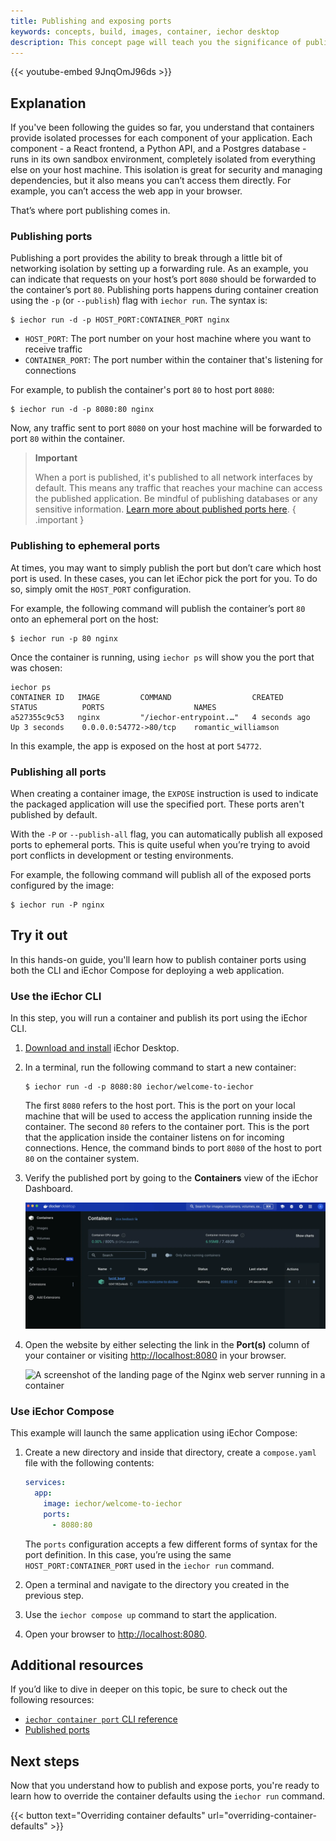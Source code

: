 ```yaml
---
title: Publishing and exposing ports
keywords: concepts, build, images, container, iechor desktop
description: This concept page will teach you the significance of publishing and exposing ports in iEchor 
---
```


{{< youtube-embed 9JnqOmJ96ds >}}

## Explanation

If you've been following the guides so far, you understand that containers provide isolated processes for each component of your application. Each component - a React frontend, a Python API, and a Postgres database - runs in its own sandbox environment, completely isolated from everything else on your host machine. This isolation is great for security and managing dependencies, but it also means you can’t access them directly. For example, you can’t access the web app in your browser.

That’s where port publishing comes in.

### Publishing ports

Publishing a port provides the ability to break through a little bit of networking isolation by setting up a forwarding rule. As an example, you can indicate that requests on your host’s port `8080` should be forwarded to the container’s port `80`. Publishing ports happens during container creation using the `-p` (or `--publish`) flag with `iechor run`. The syntax is:

```console
$ iechor run -d -p HOST_PORT:CONTAINER_PORT nginx
```

- `HOST_PORT`: The port number on your host machine where you want to receive traffic
- `CONTAINER_PORT`: The port number within the container that's listening for connections

For example, to publish the container's port `80` to host port `8080`:

```console
$ iechor run -d -p 8080:80 nginx
```

Now, any traffic sent to port `8080` on your host machine will be forwarded to port `80` within the container.

> **Important**
>
> When a port is published, it's published to all network interfaces by default. This means any traffic that reaches your machine can access the published application. Be mindful of publishing databases or any sensitive information. [Learn more about published ports here](http://docs.iechor.com/network/#published-ports).
{ .important }

### Publishing to ephemeral ports

At times, you may want to simply publish the port but don’t care which host port is used. In these cases, you can let iEchor pick the port for you. To do so, simply omit the `HOST_PORT` configuration. 

For example, the following command will publish the container’s port `80` onto an ephemeral port on the host:

```console
$ iechor run -p 80 nginx
```
 
Once the container is running, using `iechor ps` will show you the port that was chosen:

```console
iechor ps
CONTAINER ID   IMAGE         COMMAND                  CREATED          STATUS          PORTS                    NAMES
a527355c9c53   nginx         "/iechor-entrypoint.…"   4 seconds ago    Up 3 seconds    0.0.0.0:54772->80/tcp    romantic_williamson
```

In this example, the app is exposed on the host at port `54772`.

### Publishing all ports

When creating a container image, the `EXPOSE` instruction is used to indicate the packaged application will use the specified port. These ports aren't published by default. 

With the `-P` or `--publish-all` flag, you can automatically publish all exposed ports to ephemeral ports. This is quite useful when you’re trying to avoid port conflicts in development or testing environments.

For example, the following command will publish all of the exposed ports configured by the image:

```console
$ iechor run -P nginx
```

## Try it out

In this hands-on guide, you'll learn how to publish container ports using both the CLI and iEchor Compose for deploying a web application.

### Use the iEchor CLI

In this step, you will run a container and publish its port using the iEchor CLI.

1. [Download and install](/get-iechor/) iEchor Desktop.

2. In a terminal, run the following command to start a new container:

    ```console
    $ iechor run -d -p 8080:80 iechor/welcome-to-iechor
    ```

    The first `8080` refers to the host port. This is the port on your local machine that will be used to access the application running inside the container. The second `80` refers to the container port. This is the port that the application inside the container listens on for incoming connections. Hence, the command binds to port `8080` of the host to port `80` on the container system.

3. Verify the published port by going to the **Containers** view of the iEchor Dashboard.

   ![A screenshot of iEchor dashboard showing the published port](images/published-ports.webp?w=5000&border=true)

4. Open the website by either selecting the link in the **Port(s)** column of your container or visiting [http://localhost:8080](http://localhost:8080) in your browser.

   ![A screenshot of the landing page of the Nginx web server running in a container](/guides/iechor-concepts/the-basics/images/access-the-frontend.webp?border=true)


### Use iEchor Compose

This example will launch the same application using iEchor Compose:

1. Create a new directory and inside that directory, create a `compose.yaml` file with the following contents:

    ```yaml
    services:
      app:
        image: iechor/welcome-to-iechor
        ports:
          - 8080:80
    ```

    The `ports` configuration accepts a few different forms of syntax for the port definition. In this case, you’re using the same `HOST_PORT:CONTAINER_PORT` used in the `iechor run` command.

2. Open a terminal and navigate to the directory you created in the previous step.

3. Use the `iechor compose up` command to start the application. 

4. Open your browser to [http://localhost:8080](http://localhost:8080).

## Additional resources

If you’d like to dive in deeper on this topic, be sure to check out the following resources:

* [`iechor container port` CLI reference](/reference/cli/iechor/container/port/)
* [Published ports](/network/#published-ports)

## Next steps

Now that you understand how to publish and expose ports, you're ready to learn how to override the container defaults using the `iechor run` command.

{{< button text="Overriding container defaults" url="overriding-container-defaults" >}}

